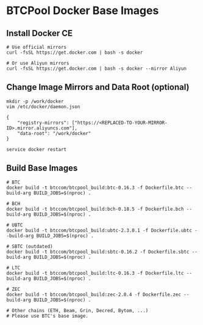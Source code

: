 BTCPool Docker Base Images
============================

## Install Docker CE

```
# Use official mirrors
curl -fsSL https://get.docker.com | bash -s docker

# Or use Aliyun mirrors
curl -fsSL https://get.docker.com | bash -s docker --mirror Aliyun
```

## Change Image Mirrors and Data Root (optional)

```
mkdir -p /work/docker
vim /etc/docker/daemon.json
```

```
{
    "registry-mirrors": ["https://<REPLACED-TO-YOUR-MIRROR-ID>.mirror.aliyuncs.com"],
    "data-root": "/work/docker"
}
```

```
service docker restart
```

## Build Base Images

```
# BTC
docker build -t btccom/btcpool_build:btc-0.16.3 -f Dockerfile.btc --build-arg BUILD_JOBS=$(nproc) .

# BCH
docker build -t btccom/btcpool_build:bch-0.18.5 -f Dockerfile.bch --build-arg BUILD_JOBS=$(nproc) .

# UBTC
docker build -t btccom/btcpool_build:ubtc-2.3.0.1 -f Dockerfile.ubtc --build-arg BUILD_JOBS=$(nproc) .

# SBTC (outdated)
docker build -t btccom/btcpool_build:sbtc-0.16.2 -f Dockerfile.sbtc --build-arg BUILD_JOBS=$(nproc) .

# LTC
docker build -t btccom/btcpool_build:ltc-0.16.3 -f Dockerfile.ltc --build-arg BUILD_JOBS=$(nproc) .

# ZEC
docker build -t btccom/btcpool_build:zec-2.0.4 -f Dockerfile.zec --build-arg BUILD_JOBS=$(nproc) .

# Other chains (ETH, Beam, Grin, Decred, Bytom, ...)
# Please use BTC's base image.
```
